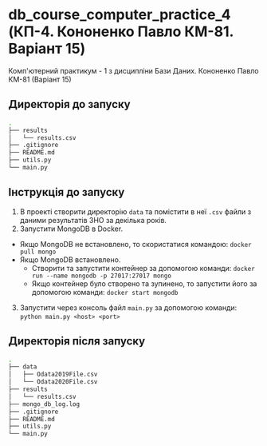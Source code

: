# db_course_computer_practice_4 (КП-4. Кононенко Павло КМ-81. Варіант 15)
Комп'ютерний практикум - 1 з дисципліни Бази Даних. Кононенко Павло КМ-81 (Варіант 15)

## Директорія до запуску ##
```bash
.
├── results
│   └── results.csv
├── .gitignore
├── README.md
├── utils.py
└── main.py
```

## Інструкція до запуску ##
1. В проекті створити директорію ```data``` та помістити в неї ```.csv``` файли з даними результатів ЗНО за декілька років.
2. Запустити MongoDB в Docker.
* Якщо MongoDB не встановлено, то скористатися командою: ```docker pull mongo```
* Якщо MongoDB встановлено.
  * Створити та запустити контейнер за допомогою команди: ```docker run --name mongodb -p 27017:27017 mongo ```
  * Якщо контейнер було створено та зупинено, то запустити його за допомогою команди: ```docker start mongodb```
3. Запустити через консоль файл ```main.py``` за допомогою команди: ```python main.py <host> <port>```

## Директорія після запуску ##
```bash
.
├── data
│   ├── Odata2019File.csv
│   └── Odata2020File.csv
├── results
│   └── results.csv
├── mongo_db_log.log
├── .gitignore
├── README.md
├── utils.py
└── main.py
```


